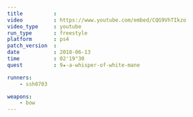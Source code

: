 ```yaml
---
title          :
video          : https://www.youtube.com/embed/CQG9VhTIkzo
video_type     : youtube
run_type       : freestyle
platform       : ps4
patch_version  :
date           : 2018-06-13
time           : 02'19"30
quest          : 9★-a-whisper-of-white-mane

runners:
    - ssh0703

weapons:
    - bow
---
```

